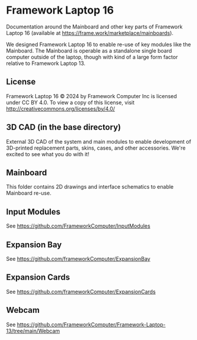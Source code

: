 # Framework Laptop 16
Documentation around the Mainboard and other key parts of Framework Laptop 16 
(available at https://frame.work/marketplace/mainboards).

We designed Framework Laptop 16 to enable re-use of key modules like the Mainboard.
The Mainboard is operable as a standalone single board computer outside of the laptop,
though with kind of a large form factor relative to Framework Laptop 13.

## License

Framework Laptop 16 © 2024 by Framework Computer Inc is licensed under CC BY 4.0.
To view a copy of this license, visit http://creativecommons.org/licenses/by/4.0/

## 3D CAD (in the base directory)

External 3D CAD of the system and main modules to enable development of 3D-printed replacement parts,
skins, cases, and other accessories.  We're excited to see what you do with it!

## Mainboard

This folder contains 2D drawings and interface schematics to enable Mainboard re-use.

## Input Modules

See https://github.com/FrameworkComputer/InputModules

## Expansion Bay

See https://github.com/frameworkComputer/ExpansionBay

## Expansion Cards

See https://github.com/frameworkComputer/ExpansionCards

## Webcam

See https://github.com/FrameworkComputer/Framework-Laptop-13/tree/main/Webcam
